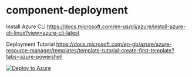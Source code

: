 # component-deployment

Install Azure CLI https://docs.microsoft.com/en-us/cli/azure/install-azure-cli-linux?view=azure-cli-latest

Deployment Tutorial https://docs.microsoft.com/en-gb/azure/azure-resource-manager/templates/template-tutorial-create-first-template?tabs=azure-powershell

[![Deploy to Azure](https://azuredeploy.net/deploybutton.png)](https://azuredeploy.net/?repository=https://github.com/clazureroom/component-deployment)